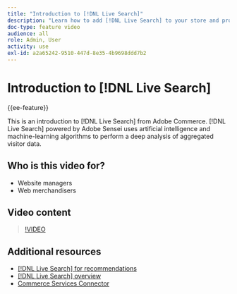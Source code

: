 ```yaml
---
title: "Introduction to [!DNL Live Search]"
description: "Learn how to add [!DNL Live Search] to your store and produce highly engaging, relevant, and personalized shopping experiences."
doc-type: feature video
audience: all
role: Admin, User
activity: use
exl-id: a2a65242-9510-447d-8e35-4b9698ddd7b2
---
```

# Introduction to [!DNL Live Search]

{{ee-feature}}

This is an introduction to [!DNL Live Search] from Adobe Commerce. [!DNL Live Search] powered by Adobe Sensei uses artificial intelligence and machine-learning algorithms to perform a deep analysis of aggregated visitor data.

## Who is this video for?

- Website managers
- Web merchandisers

## Video content

>[!VIDEO](https://video.tv.adobe.com/v/337365?quality=12&learn=on)


## Additional resources

- [[!DNL Live Search] for recommendations](https://experienceleague.adobe.com/docs/commerce-learn/tutorials/marketing/live-search-recommendations.html)
- [[!DNL Live Search] overview](https://experienceleague.adobe.com/docs/commerce-merchant-services/live-search/overview.html)
- [Commerce Services Connector](https://experienceleague.adobe.com/docs/commerce-merchant-services/user-guides/integration-services/saas.html)
